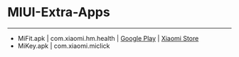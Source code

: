 # MIUI-Extra-Apps

--------------------------------------------------------------------------------
- MiFit.apk | com.xiaomi.hm.health | [Google Play](https://play.google.com/store/apps/details?id=com.xiaomi.hm.health) | [Xiaomi Store](http://app.xiaomi.com/details?id=com.xiaomi.hm.health)
- MiKey.apk | com.xiaomi.miclick